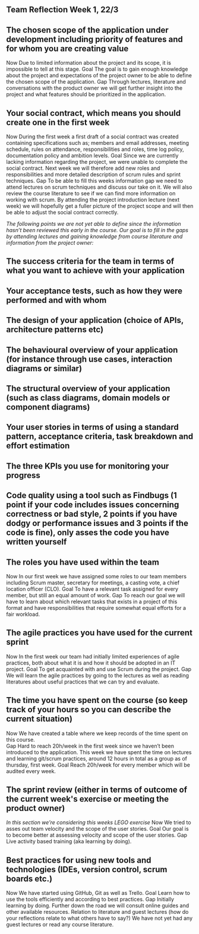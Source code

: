 ## Team Reflection Week 1, 22/3

## The chosen scope of the application under development including priority of features and for whom you are creating value
Now
Due to limited information about the project and its scope, it is impossible to tell at this stage.
Goal
The goal is to gain enough knowledge about the project and expectations of the project owner to be able to define the chosen scope of the application.
Gap
Through lectures, literature and conversations with the product owner we will get further insight into the project and what features should be prioritized in the application. 

## Your social contract, which means you should create one in the first week
Now
During the first week a first draft of a social contract was created containing specifications such as; members and email addresses, meeting schedule, rules on attendance, responsibilities and roles, time log policy, documentation policy and ambition levels.
Goal
Since we are currently lacking information regarding the project, we were unable to complete the social contract. Next week we will therefore add new roles and responsibilities and more detailed description of scrum rules and sprint techniques. 
Gap
To be able to fill this weeks information gap we need to attend lectures on scrum techniques and discuss our take on it. We will also review the course literature to see if we can find more information on working with scrum. By attending the project introduction lecture (next week) we will hopefully get a fuller picture of the project scope and will then be able to adjust the social contract correctly.

*The following points we are not yet able to define since the information hasn’t been reviewed this early in the course. Our goal is to fill in the gaps by attending lectures and gaining knowledge from course literature and information from the project owner:* 

## The success criteria for the team in terms of what you want to achieve with your application
## Your acceptance tests, such as how they were performed and with whom
## The design of your application (choice of APIs, architecture patterns etc)
## The behavioural overview of your application (for instance through use cases, interaction diagrams or similar)
## The structural overview of your application (such as class diagrams, domain models or component diagrams)
## Your user stories in terms of using a standard pattern, acceptance criteria, task breakdown and effort estimation
## The three KPIs you use for monitoring your progress
## Code quality using a tool such as Findbugs (1 point if your code includes issues concerning correctness or bad style, 2 points if you have dodgy or performance issues and 3 points if the code is fine), only asses the code you have written yourself

## The roles you have used within the team
Now
In our first week we have assigned some roles to our team members including Scrum master, secretary for meetings, a casting vote, a chief location officer (CLO). 
Goal
To have a relevant task assigned for every member, but still an equal amount of work.
Gap
To reach our goal we will have to learn about which relevant tasks that exists in a project of this format and have responsibilities that require somewhat equal efforts for a fair workload. 


## The agile practices you have used for the current sprint
Now
In the first week our team had initially limited experiences of agile practices, both about what it is and how it should be adopted in an IT project. 
Goal
To get acquainted with and use Scrum during the project. 
Gap
We will learn the agile practices by going to the lectures as well as reading literatures about useful practices that we can try and evaluate. 


## The time you have spent on the course (so keep track of your hours so you can describe the current situation)
Now
We have created a table where we keep records of the time spent on this course.   
Gap
Hard to reach 20h/week in the first week since we haven’t been introduced to the application. This week we have spent the time on lectures and learning git/scrum practices, around 12 hours in total as a group as of thursday, first week. 
Goal
Reach 20h/week for every member which will be audited every week.

## The sprint review (either in terms of outcome of the current week's exercise or meeting the product owner)
*In this section we’re considering this weeks LEGO exercise*
Now
We tried to asses out team velocity and the scope of the user stories.
Goal
Our goal is to become better at assessing velocity and scope of the user stories.
Gap
Live activity based training (aka learning by doing).


## Best practices for using new tools and technologies (IDEs, version control, scrum boards etc.)
Now
We have started using GitHub, Git as well as Trello.
Goal
Learn how to use the tools efficiently and according to best practices.
Gap
Initially learning by doing. Further down the road we will consult online guides and other available resources.
Relation to literature and guest lectures (how do your reflections relate to what others have to say?)
We have not yet had any guest lectures or read any course literature.
